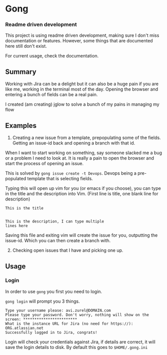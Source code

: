 # Gong

### Readme driven development

This project is using readme driven development, making sure I don't miss
documentation or features. However, some things that are documented here still
don't exist.

For current usage, check the documentation.

## Summary

Working with Jira can be a delight but it can also be a huge pain if you are
like me, working in the terminal most of the day. Opening the browser and
entering a bunch of fields can be a real pain.

I created (am creating) jglow to solve a bunch of my pains in managing my flow

## Examples

1. Creating a new issue from a template, prepopulating some of the fields.
   Getting an issue-id back and opening a branch with that id.

When I want to start working on something, say someone slacked me a bug or a
problem I need to look at. It is really a pain to open the browser and start
the process of opening an issue.

This is solved by `gong issue create -t Devops`. Devops being a pre-populated
template that is selecting fields.

Typing this will open up vim for you (or emacs if you choose), you can type in
the title and the description into Vim. (First line is title, one blank line
for description)

```
This is the title


This is the description, I can type multiple
lines here
```

Saving this file and exiting vim will create the issue for you, outputting the
issue-id. Which you can then create a branch with.

2. Checking open issues that I have and picking one up.

## Usage

### Login

In order to use `gong` you first you need to login.

`gong login` will prompt you 3 things.

```
Type your username please: avi.zurel@DOMAIN.com
Please type your password. Don't worry, nothing will show on the screen: ************************
What is the instance URL for Jira (no need for https://): ORG.atlassian.net
Successfully logged in to Jira, congrats!
```

Login will check your credentials against Jira, if details are correct, it will
save the login details to disk. By default this goes to `$HOME/.gong.ini`

